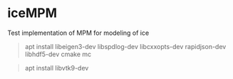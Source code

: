 # iceMPM
Test implementation of MPM for modeling of ice

> apt install libeigen3-dev libspdlog-dev libcxxopts-dev rapidjson-dev libhdf5-dev cmake mc

> apt install libvtk9-dev
